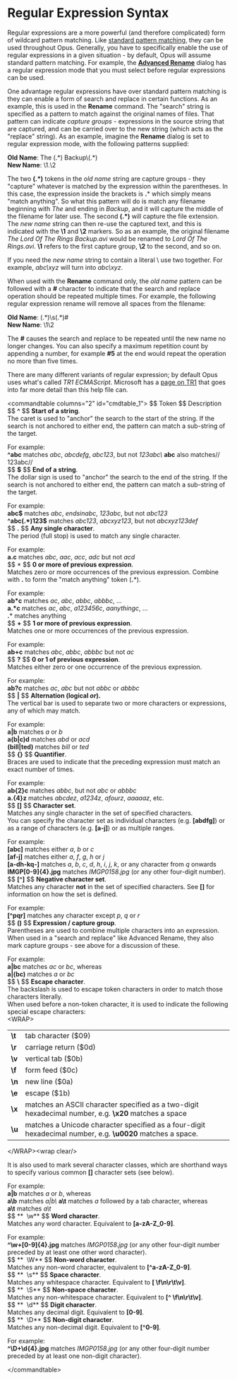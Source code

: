 # Regular Expression Syntax

Regular expressions are a more powerful (and therefore complicated) form of wildcard pattern matching. Like [standard pattern matching](pattern_matching_syntax.md), they can be used throughout Opus. Generally, you have to specifically enable the use of regular expressions in a given situation - by default, Opus will assume standard pattern matching. For example, the **[Advanced Rename](/Manual/file_operations/renaming_files/advanced_rename/RAEDME.md)** dialog has a regular expression mode that you must select before regular expressions can be used.

One advantage regular expressions have over standard pattern matching is they can enable a form of search and replace in certain functions. As an example, this is used in the **Rename** command. The "search" string is specified as a pattern to match against the original names of files. That pattern can indicate *capture groups* - expressions in the source string that are captured, and can be carried over to the new string (which acts as the "replace" string). As an example, imagine the **Rename** dialog is set to regular expression mode, with the following patterns supplied:

**Old Name**: The (.\*) Backup\\(.\*)  
**New Name**: \1.\2

  
The two **(.\*)** tokens in the *old name* string are capture groups - they "capture" whatever is matched by the expression within the parentheses. In this case, the expression inside the brackets is **.**\* which simply means "match anything". So what this pattern will do is match any filename beginning with *The* and ending in *Backup*, and it will capture the middle of the filename for later use. The second **(.\*)** will capture the file extension. The *new name* string can then re-use the captured text, and this is indicated with the **\1** and **\2** markers. So as an example, the original filename *The Lord Of The Rings Backup.avi* would be renamed to *Lord Of The Rings.avi*. **\1** refers to the first capture group, **\2** to the second, and so on.

If you need the *new name* string to contain a literal \\ use two together. For example, *abc\\xyz* will turn into *abc\xyz*.

When used with the **Rename** command only, the *old name* pattern can be followed with a **\#** character to indicate that the search and replace operation should be repeated multiple times. For example, the following regular expression rename will remove all spaces from the filename:

**Old Name**: (.\*)\s(.\*)#  
**New Name**: \1\2

  
The **\#** causes the search and replace to be repeated until the new name no longer changes. You can also specify a maximum repetition count by appending a number, for example **\#5** at the end would repeat the operation no more than five times.

There are many different variants of regular expression; by default Opus uses what's called *TR1 ECMAScript*. Microsoft has a [page on TR1](http://www.gpsoft.com.au/DScripts/redirect.asp?page=regex) that goes into far more detail than this help file can.

\<commandtable columns="2" id="cmdtable_1"\> \$\$ Token \$\$ Description \$\$ **^** \$\$ **Start of a string**.  
The caret is used to "anchor" the search to the start of the string. If the search is not anchored to either end, the pattern can match a sub-string of the target.

For example:  
**^abc** matches *abc*, *abcdefg*, *abc123*, but not *123abc\\* **abc** also matches// 123abc//  
\$\$ **\$** \$\$ **End of a string**.  
The dollar sign is used to "anchor" the search to the end of the string. If the search is not anchored to either end, the pattern can match a sub-string of the target.

For example:  
**abc\$** matches *abc*, *endsinabc*, *123abc*, but not *abc123*  
**^abc(.\*)123\$** matches *abc123*, *abcxyz123*, but not *abcxyz123def*  
\$\$ **.** \$\$ **Any single character**.  
The period (full stop) is used to match any single character.

For example:  
**a.c** matches *abc*, *aac*, *acc*, *adc* but not *acd*  
\$\$ \* \$\$ **0 or more of previous expression**.  
Matches zero or more occurrences of the previous expression. Combine with **.** to form the "match anything" token (**.**\*).

For example:  
**ab\*c** matches *ac*, *abc*, *abbc*, *abbbc*, ...  
**a.\*c** matches *ac*, *abc*, *a123456c*, *aanythingc*, ...  
**.**\* matches anything  
\$\$ **+** \$\$ **1 or more of previous expression**.  
Matches one or more occurrences of the previous expression.

For example:  
**ab+c** matches *abc*, *abbc*, *abbbc* but not *ac*  
\$\$ **?** \$\$ **0 or 1 of previous expression**.  
Matches either zero or one occurrence of the previous expression.

For example:  
**ab?c** matches *ac*, *abc* but not *abbc* or *abbbc*  
\$\$ **\|** \$\$ **Alternation (logical *or*).**  
The vertical bar is used to separate two or more characters or expressions, any of which may match.

For example:  
**a\|b** matches *a* or *b*  
**a(b\|c)d** matches *abd* or *acd*  
**(bill\|ted)** matches *bill* or *ted*  
\$\$ **{}** \$\$ **Quantifier**.  
Braces are used to indicate that the preceding expression must match an exact number of times.

For example:  
**ab{2}c** matches *abbc*, but not *abc* or *abbbc*  
**a.{4}z** matches *abcdez*, *a1234z*, *afourz*, *aaaaaz*, etc.  
\$\$ **\[\]** \$\$ **Character set**.  
Matches any single character in the set of specified characters.  
You can specify the character set as individual characters (e.g. **\[abdfg\]**) or as a range of characters (e.g. **\[a-j\]**) or as multiple ranges.

For example:  
**\[abc\]** matches either *a*, *b* or *c*  
**\[af-j\]** matches either *a*, *f*, *g*, *h* or *j*  
**\[a-dh-kq-\]** matches *a*, *b*, *c*, *d*, *h*, *i*, *j*, *k*, or any character from *q* onwards  
**IMGP\[0-9\]{4}.jpg** matches *IMGP0158.jpg* (or any other four-digit number).  
\$\$ **\[^\]** \$\$ **Negative character set**.  
Matches any character **not** in the set of specified characters. See **\[\]** for information on how the set is defined.

For example:  
**\[^pqr\]** matches any character except *p*, *q* or *r*  
\$\$ **()** \$\$ **Expression / capture group**.  
Parentheses are used to combine multiple characters into an expression. When used in a "search and replace" like Advanced Rename, they also mark capture groups - see above for a discussion of these.

For example:  
**a\|bc** matches *ac* or *bc*, whereas  
**a\|(bc)** matches *a* or *bc*  
\$\$ **\\** \$\$ **Escape character**.  
The backslash is used to escape token characters in order to match those characters literally.  
When used before a non-token character, it is used to indicate the following special escape characters:  
\<WRAP\>

|        |                                                                                                            |
|--------|------------------------------------------------------------------------------------------------------------|
| **\t** | tab character (\$09)                                                                                       |
| **\r** | carriage return (\$0d)                                                                                     |
| **\v** | vertical tab (\$0b)                                                                                        |
| **\f** | form feed (\$0c)                                                                                           |
| **\n** | new line (\$0a)                                                                                            |
| **\e** | escape (\$1b)                                                                                              |
| **\x** | matches an ASCII character specified as a two-digit hexadecimal number, e.g. **\x20** matches a space      |
| **\u** | matches a Unicode character specified as a four-digit hexadecimal number, e.g. **\u0020** matches a space. |

\</WRAP\>\<wrap clear/\>

It is also used to mark several character classes, which are shorthand ways to specify various common **\[\]** character sets (see below).

For example:  
**a\|b** matches *a* or *b*, whereas  
**a\\b** matches *a\|b\\* **a\t** matches *a* followed by a tab character, whereas  
**a\\t** matches *a\t*  
\$\$ **  \w** \$\$ **Word character**.  
Matches any word character. Equivalent to **\[a-zA-Z_0-9\]**.

For example:  
**^\w+\[0-9\]{4}.jpg** matches *IMGP0158.jpg* (or any other four-digit number preceded by at least one other word character).  
\$\$ **  \W** \$\$ **Non-word character**.  
Matches any non-word character, equivalent to **\[^a-zA-Z_0-9\]**.  
\$\$ **  \s** \$\$ **Space character**.  
Matches any whitespace character. Equivalent to **\[ \f\n\r\t\v\]**.  
\$\$ **  \S** \$\$ **Non-space character**.  
Matches any non-whitespace character. Equivalent to **\[^ \f\n\r\t\v\]**.  
\$\$ **  \d** \$\$ **Digit character**.  
Matches any decimal digit. Equivalent to **\[0-9\]**.  
\$\$ **  \D** \$\$ **Non-digit character**.  
Matches any non-decimal digit. Equivalent to **\[^0-9\]**.

For example:  
**^\D+\d{4}.jpg** matches *IMGP0158.jpg* (or any other four-digit number preceded by at least one non-digit character).

\</commandtable\>
